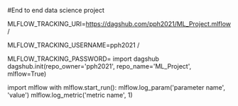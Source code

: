 #End to end data science project

MLFLOW_TRACKING_URI=https://dagshub.com/pph2021/ML_Project.mlflow /

MLFLOW_TRACKING_USERNAME=pph2021 /

MLFLOW_TRACKING_PASSWORD= import dagshub
dagshub.init(repo_owner='pph2021', repo_name='ML_Project', mlflow=True)

import mlflow
with mlflow.start_run():
  mlflow.log_param('parameter name', 'value')
  mlflow.log_metric('metric name', 1)

